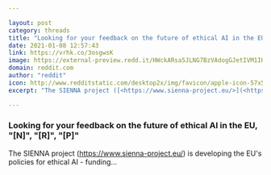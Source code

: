 ```yaml
---

layout: post
category: threads
title: "Looking for your feedback on the future of ethical AI in the EU, \"[N]\", \"[R]\", \"[P]\""
date: 2021-01-08 12:57:43
link: https://vrhk.co/3osgwsK
image: https://external-preview.redd.it/HWckARsa5JLNG7BzVAdogGJetIVM1IH89pFpaL_4mUQ.jpg?width=960&height=502.617801047&auto=webp&crop=960:502.617801047,smart&s=b5458f112eb6449a81cfee0ed0c7e241e17af463
domain: reddit.com
author: "reddit"
icon: http://www.redditstatic.com/desktop2x/img/favicon/apple-icon-57x57.png
excerpt: "The SIENNA project ([<https://www.sienna-project.eu/>](<https://www.sienna-project.eu/>)) is developing the EU's policies for ethical AI - funding..."

---
```


### Looking for your feedback on the future of ethical AI in the EU, "[N]", "[R]", "[P]"

The SIENNA project ([<https://www.sienna-project.eu/>](<https://www.sienna-project.eu/>)) is developing the EU's policies for ethical AI - funding...